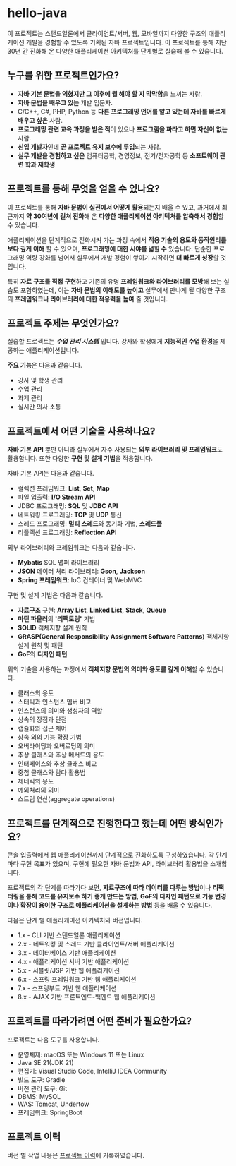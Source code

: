# hello-java

이 프로젝트는 스탠드얼론에서 클라이언트/서버, 웹, 모바일까지 다양한 구조의 애플리케이션 개발을 경험할 수 있도록 기획된 자바 프로젝트입니다. 이 프로젝트를 통해 지난 30년 간 진화해 온 다양한 애플리케이션 아키텍처를 단계별로 실습해 볼 수 있습니다. 

## 누구를 위한 프로젝트인가요?

* **자바 기본 문법을 익혔지만 그 이후에 뭘 해야 할 지 막막함**을 느끼는 사람.
* **자바 문법을 배우고 있는** 개발 입문자. 
* C/C++, C#, PHP, Python 등 **다른 프로그래밍 언어를 알고 있는데 자바를 빠르게 배우고 싶은** 사람.
* **프로그래밍 관련 교육 과정을 받은 적**이 있으나 **프로그램을 짜라고 하면 자신이 없는** 사람.
* **신입 개발자**인데 **곧 프로젝트 유지 보수에 투입**되는 사람.
* **실무 개발을 경험하고 싶은** 컴퓨터공학, 경영정보, 전기/전자공학 등 **소프트웨어 관련 학과 재학생**

## 프로젝트를 통해 무엇을 얻을 수 있나요?

이 프로젝트를 통해 **자바 문법이 실전에서 어떻게 활용**되는지 배울 수 있고, 과거에서 최근까지 **약 30여년에 걸쳐 진화**해 온 **다양한 애플리케이션 아키텍처를 압축해서 경험**할 수 있습니다.

애플리케이션을 단계적으로 진화시켜 가는 과정 속에서 **적용 기술의 용도와 동작원리를 보다 깊게 이해** 할 수 있으며, **프로그래밍에 대한 시야를 넓힐 수** 있습니다. 단순한 프로그래밍 역량 강화를 넘어서 실무에서 개발 경험이 쌓이기 시작하면 **더 빠르게 성장**할 것입니다.

특히 **자료 구조를 직접 구현**하고 기존의 유명 **프레임워크와 라이브러리를 모방**해 보는 실습도 포함하였는데, 이는 **자바 문법의 이해도를 높이고** 실무에서 만나게 될 다양한 구조의 **프레임워크나 라이브러리에 대한 적응력을 높여** 줄 것입니다.


## 프로젝트 주제는 무엇인가요?

실습할 프로젝트는 ***수업 관리 시스템*** 입니다. 강사와 학생에게 **지능적인 수업 환경**을 제공하는 애플리케이션입니다.

**주요 기능**은 다음과 같습니다.

- 강사 및 학생 관리
- 수업 관리
- 과제 관리
- 실시간 의사 소통

## 프로젝트에서 어떤 기술을 사용하나요?

**자바 기본 API** 뿐만 아니라 실무에서 자주 사용되는 **외부 라이브러리 및 프레임워크**도 활용합니다. 또한 다양한 **구현 및 설계 기법**을 적용합니다. 

자바 기본 API는 다음과 같습니다. 

- 컬렉션 프레임워크: **List**, **Set**, **Map**
- 파일 입출력: **I/O Stream API**
- JDBC 프로그래밍: **SQL** 및 **JDBC API**
- 네트워킹 프로그래밍: **TCP** 및 **UDP** 통신
- 스레드 프로그래밍: **멀티 스레드**와 동기화 기법, **스레드풀**
- 리플렉션 프로그래밍: **Reflection API**

외부 라이브러리와 프레임워크는 다음과 같습니다.

- **Mybatis** SQL 맵퍼 라이브러리
- **JSON** 데이터 처리 라이브러리: **Gson**, **Jackson**
- **Spring 프레임워크**: IoC 컨테이너 및 WebMVC

구현 및 설계 기법은 다음과 같습니다.

- **자료구조** 구현: **Array List**, **Linked List**, **Stack**, **Queue**
- **마틴 파울러**의 **'리팩토링'** 기법
- **SOLID** 객체지향 설계 원칙
- **GRASP(General Responsibility Assignment Software Patterns)** 객체지향 설계 원칙 및 패턴
- **GoF**의 **디자인 패턴**

위의 기술을 사용하는 과정에서 **객체지향 문법의 의미와 용도를 깊게 이해**할 수 있습니다. 

- 클래스의 용도
- 스태틱과 인스턴스 멤버 비교
- 인스턴스의 의미와 생성자의 역할
- 상속의 장점과 단점
- 캡슐화와 접근 제어
- 상속 외의 기능 확장 기법
- 오버라이딩과 오버로딩의 의미
- 추상 클래스와 추상 메서드의 용도
- 인터페이스와 추상 클래스 비교
- 중첩 클래스와 람다 활용법
- 제네릭의 용도
- 예외처리의 의미
- 스트림 연산(aggregate operations)

## 프로젝트를 단계적으로 진행한다고 했는데 어떤 방식인가요?

콘솔 입출력에서 웹 애플리케이션까지 단계적으로 진화하도록 구성하였습니다. 각 단계마다 구현 목표가 있으며, 구현에 필요한 자바 문법과 API, 라이브러리 활용법을 소개합니다.

프로젝트의 각 단계를 따라가다 보면, **자료구조에 따라 데이터를 다루는 방법**이나 **리팩터링을 통해 코드를 유지보수 하기 좋게 만드는 방법**, **GoF의 디자인 패턴으로 기능 변경이나 확장이 용이한 구조로 애플리케이션을 설계하는 방법** 등을 배울 수 있습니다.

다음은 단계 별 애플리케이션 아키텍처와 버전입니다.

- 1.x - CLI 기반 스탠드얼론 애플리케이션
- 2.x - 네트워킹 및 스레드 기반 클라이언트/서버 애플리케이션
- 3.x - 데이터베이스 기반 애플리케이션
- 4.x - 애플리케이션 서버 기반 애플리케이션
- 5.x - 서블릿/JSP 기반 웹 애플리케이션
- 6.x - 스프링 프레임워크 기반 웹 애플리케이션
- 7.x - 스프링부트 기반 웹 애플리케이션
- 8.x - AJAX 기반 프론트엔드-백엔드 웹 애플리케이션

## 프로젝트를 따라가려면 어떤 준비가 필요한가요?

프로젝트는 다음 도구를 사용합니다.

- 운영체제: macOS 또는 Windows 11 또는 Linux 
- Java SE 21(JDK 21)
- 편집기: Visual Studio Code, IntelliJ IDEA Community
- 빌드 도구: Gradle
- 버전 관리 도구: Git
- DBMS: MySQL
- WAS: Tomcat, Undertow
- 프레임워크: SpringBoot

## 프로젝트 이력

버전 별 작업 내용은 [프로젝트 이력](docs/HISTORY.md)에 기록하였습니다.